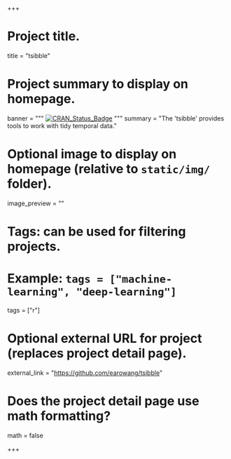+++

# Project title.
title = "tsibble"

# Project summary to display on homepage.
banner = """
[![CRAN_Status_Badge](http://www.r-pkg.org/badges/version/tsibble)](https://cran.r-project.org/package=tsibble)
"""
summary = "The 'tsibble' provides tools to work with tidy temporal data."

# Optional image to display on homepage (relative to `static/img/` folder).
image_preview = ""

# Tags: can be used for filtering projects.
# Example: `tags = ["machine-learning", "deep-learning"]`
tags = ["r"]

# Optional external URL for project (replaces project detail page).
external_link = "https://github.com/earowang/tsibble"

# Does the project detail page use math formatting?
math = false

+++

